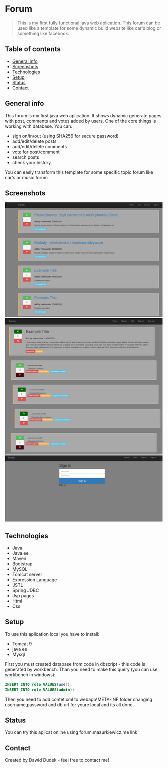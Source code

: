 # Forum

> This is my first fully functional java web aplication. This forum can be used like a template for some dynamic build website like car's blog or something like facebook.

## Table of contents
* [General info](#general-info)
* [Screenshots](#screenshots)
* [Technologies](#technologies)
* [Setup](#setup)
* [Status](#status)
* [Contact](#contact)

## General info
This forum is my first java web aplication. It shows dynamic generate pages with post, comments and votes added by users. One of the core things is working with database.
You can:
- sign on/in/out (using SHA256 for secure password)
- add/edit/delete posts
- add/edit/delete comments
- vote for post/comment
- search posts
- check your history

You can easly transform this template for some specific topic forum like car's or music forum

## Screenshots
![home page](./images/1.png)
![post page](./images/2.png)
![sign on page](./images/3.png)

## Technologies
* Java 
* Java ee 
* Maven 
* Bootstrap
* MySQL
* Tomcat server 
* Expression Language
* JSTL
* Spring JDBC
* Jsp pages 
* Html
* Css


## Setup
To use this aplication local you have to install:
- Tomcat 9
- java ee
- Mysql

First you must created database from code in dbscript - this code is generated by workbench.
Than you need to make this query (you can use workbench in windows):
```sql
INSERT INTO role VALUES(user);
INSERT INTO role VALUES(admin);
```
Then you need to add contet.xml to webapp\META-INF folder changing username,password and db url for youre local and its all done.

## Status
You can try this aplicat online using forum.mazurkiewicz.me link 

## Contact
Created by Dawid Dudek - feel free to contact me!